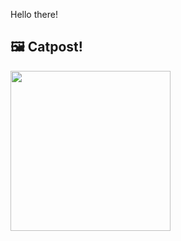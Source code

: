Hello there!



## 🖼️ Catpost!

<sub>
    <img src="https://cdn2.thecatapi.com/images/d89.jpg" height="256">
</sub>

